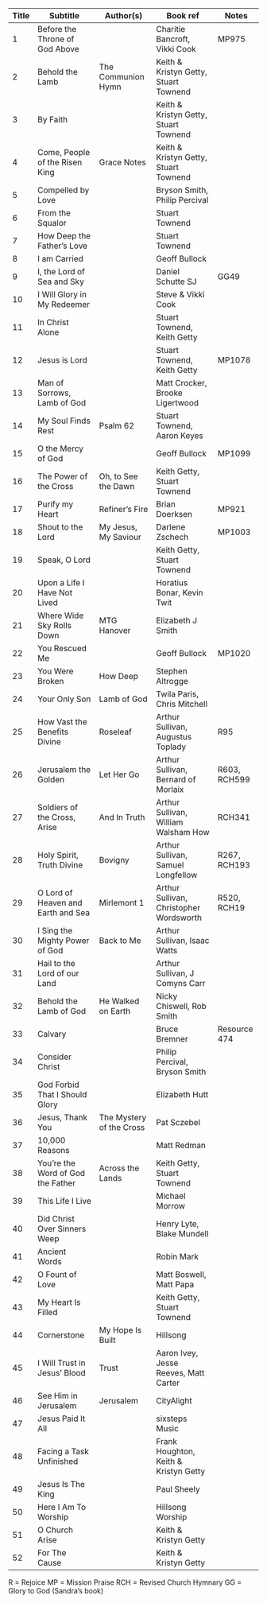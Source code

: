 
| Title | Subtitle | Author(s) | Book ref | Notes |
| ----- | -------- | --------- | -------- | ----- |
|  1 | Before the Throne of God Above |  | Charitie Bancroft, Vikki Cook | MP975 |  |
|  2 | Behold the Lamb | The Communion Hymn | Keith & Kristyn Getty, Stuart Townend |  |  |
|  3 | By Faith |  | Keith & Kristyn Getty, Stuart Townend |  |  |
|  4 | Come, People of the Risen King | Grace Notes | Keith & Kristyn Getty, Stuart Townend |  |  |
|  5 | Compelled by Love |  | Bryson Smith, Philip Percival |  | Rosuav Hymnal transcription |
|  6 | From the Squalor |  | Stuart Townend |  | Rosuav Hymnal transcription |
|  7 | How Deep the Father’s Love |  | Stuart Townend |  |  |
|  8 | I am Carried |  | Geoff Bullock |  |  |
|  9 | I, the Lord of Sea and Sky |  | Daniel Schutte SJ | GG49 |  |
| 10 | I Will Glory in My Redeemer |  | Steve & Vikki Cook |  | Rosuav Hymnal transcription |
| 11 | In Christ Alone |  | Stuart Townend, Keith Getty |  | NWC transcription |
| 12 | Jesus is Lord |  | Stuart Townend, Keith Getty | MP1078 |  |
| 13 | Man of Sorrows, Lamb of God |  | Matt Crocker, Brooke Ligertwood |  | Rosuav Hymnal transcription |
| 14 | My Soul Finds Rest | Psalm 62 | Stuart Townend, Aaron Keyes |  |  |
| 15 | O the Mercy of God |  | Geoff Bullock | MP1099 |  |
| 16 | The Power of the Cross | Oh, to See the Dawn | Keith Getty, Stuart Townend |  | Rosuav Hymnal transcription |
| 17 | Purify my Heart | Refiner’s Fire | Brian Doerksen | MP921 |  |
| 18 | Shout to the Lord | My Jesus, My Saviour | Darlene Zschech | MP1003 |  |
| 19 | Speak, O Lord |  | Keith Getty, Stuart Townend |  | Rosuav Hymnal transcription |
| 20 | Upon a Life I Have Not Lived |  | Horatius Bonar, Kevin Twit |  |  |
| 21 | Where Wide Sky Rolls Down | MTG Hanover | Elizabeth J Smith |  |  |
| 22 | You Rescued Me |  | Geoff Bullock | MP1020 |  |
| 23 | You Were Broken | How Deep | Stephen Altrogge |  |  |
| 24 | Your Only Son | Lamb of God | Twila Paris, Chris Mitchell |  |  |
| 25 | How Vast the Benefits Divine | Roseleaf | Arthur Sullivan, Augustus Toplady | R95 | Rosuav Hymnal arrangement |
| 26 | Jerusalem the Golden | Let Her Go | Arthur Sullivan, Bernard of Morlaix | R603, RCH599 | Rosuav Hymnal arrangement |
| 27 | Soldiers of the Cross, Arise | And In Truth | Arthur Sullivan, William Walsham How | RCH341 | Rosuav Hymnal arrangement |
| 28 | Holy Spirit, Truth Divine | Bovigny | Arthur Sullivan, Samuel Longfellow | R267, RCH193 | Rosuav Hymnal arrangement |
| 29 | O Lord of Heaven and Earth and Sea | Mirlemont 1 | Arthur Sullivan, Christopher Wordsworth | R520, RCH19 | Rosuav Hymnal arrangement |
| 30 | I Sing the Mighty Power of God | Back to Me | Arthur Sullivan, Isaac Watts |  | Rosuav Hymnal arrangement |
| 31 | Hail to the Lord of our Land |  | Arthur Sullivan, J Comyns Carr |  | Rosuav Hymnal arrangement |
| 32 | Behold the Lamb of God | He Walked on Earth | Nicky Chiswell, Rob Smith |  | Rosuav Hymnal transcription (incomplete) |
| 33 | Calvary |  | Bruce Bremner | Resource 474 |  |
| 34 | Consider Christ |  | Philip Percival, Bryson Smith |  |  |
| 35 | God Forbid That I Should Glory |  | Elizabeth Hutt |  | No score |
| 36 | Jesus, Thank You | The Mystery of the Cross | Pat Sczebel |  | Rosuav Hymnal transcription |
| 37 | 10,000 Reasons |  | Matt Redman |  |  |
| 38 | You’re the Word of God the Father | Across the Lands | Keith Getty, Stuart Townend |  |
| 39 | This Life I Live |  | Michael Morrow |  |  |
| 40 | Did Christ Over Sinners Weep |  | Henry Lyte, Blake Mundell |  |  |
| 41 | Ancient Words |  | Robin Mark |  |  |
| 42 | O Fount of Love |  | Matt Boswell, Matt Papa |  |  |
| 43 | My Heart Is Filled |  | Keith Getty, Stuart Townend |  |  |
| 44 | Cornerstone | My Hope Is Built | Hillsong |  |  |
| 45 | I Will Trust in Jesus’ Blood | Trust | Aaron Ivey, Jesse Reeves, Matt Carter |  |  |
| 46 | See Him in Jerusalem | Jerusalem | CityAlight |  |  |
| 47 | Jesus Paid It All |  | sixsteps Music |  |  |
| 48 | Facing a Task Unfinished |  | Frank Houghton, Keith & Kristyn Getty |  | MP126 +refrain |
| 49 | Jesus Is The King |  | Paul Sheely |  |  |
| 50 | Here I Am To Worship |  | Hillsong Worship |  |  |
| 51 | O Church Arise |  | Keith & Kristyn Getty |  |  |
| 52 | For The Cause |  | Keith & Kristyn Getty |  |  |

R = Rejoice
MP = Mission Praise
RCH = Revised Church Hymnary
GG = Glory to God (Sandra’s book)
